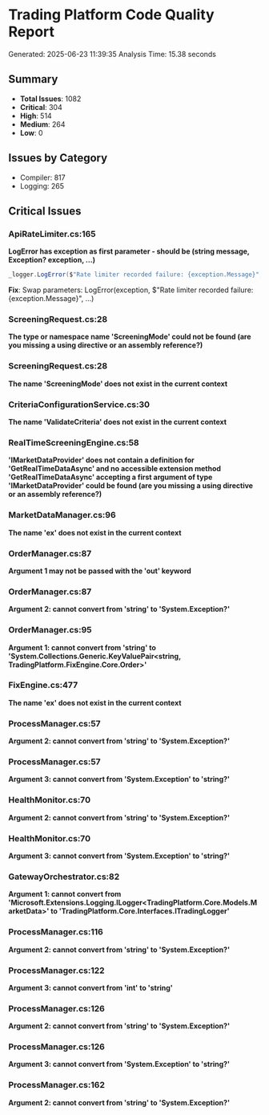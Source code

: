 # Trading Platform Code Quality Report
Generated: 2025-06-23 11:39:35
Analysis Time: 15.38 seconds

## Summary
- **Total Issues**: 1082
- **Critical**: 304
- **High**: 514
- **Medium**: 264
- **Low**: 0

## Issues by Category
- Compiler: 817
- Logging: 265

## Critical Issues
### ApiRateLimiter.cs:165
**LogError has exception as first parameter - should be (string message, Exception? exception, ...)**
```csharp
_logger.LogError($"Rate limiter recorded failure: {exception.Message}", exception)
```
**Fix**: Swap parameters: LogError(exception, $"Rate limiter recorded failure: {exception.Message}", ...)

### ScreeningRequest.cs:28
**The type or namespace name 'ScreeningMode' could not be found (are you missing a using directive or an assembly reference?)**

### ScreeningRequest.cs:28
**The name 'ScreeningMode' does not exist in the current context**

### CriteriaConfigurationService.cs:30
**The name 'ValidateCriteria' does not exist in the current context**

### RealTimeScreeningEngine.cs:58
**'IMarketDataProvider' does not contain a definition for 'GetRealTimeDataAsync' and no accessible extension method 'GetRealTimeDataAsync' accepting a first argument of type 'IMarketDataProvider' could be found (are you missing a using directive or an assembly reference?)**

### MarketDataManager.cs:96
**The name 'ex' does not exist in the current context**

### OrderManager.cs:87
**Argument 1 may not be passed with the 'out' keyword**

### OrderManager.cs:87
**Argument 2: cannot convert from 'string' to 'System.Exception?'**

### OrderManager.cs:95
**Argument 1: cannot convert from 'string' to 'System.Collections.Generic.KeyValuePair<string, TradingPlatform.FixEngine.Core.Order>'**

### FixEngine.cs:477
**The name 'ex' does not exist in the current context**

### ProcessManager.cs:57
**Argument 2: cannot convert from 'string' to 'System.Exception?'**

### ProcessManager.cs:57
**Argument 3: cannot convert from 'System.Exception' to 'string?'**

### HealthMonitor.cs:70
**Argument 2: cannot convert from 'string' to 'System.Exception?'**

### HealthMonitor.cs:70
**Argument 3: cannot convert from 'System.Exception' to 'string?'**

### GatewayOrchestrator.cs:82
**Argument 1: cannot convert from 'Microsoft.Extensions.Logging.ILogger<TradingPlatform.Core.Models.MarketData>' to 'TradingPlatform.Core.Interfaces.ITradingLogger'**

### ProcessManager.cs:116
**Argument 2: cannot convert from 'string' to 'System.Exception?'**

### ProcessManager.cs:122
**Argument 3: cannot convert from 'int' to 'string'**

### ProcessManager.cs:126
**Argument 2: cannot convert from 'string' to 'System.Exception?'**

### ProcessManager.cs:126
**Argument 3: cannot convert from 'System.Exception' to 'string?'**

### ProcessManager.cs:162
**Argument 2: cannot convert from 'string' to 'System.Exception?'**

